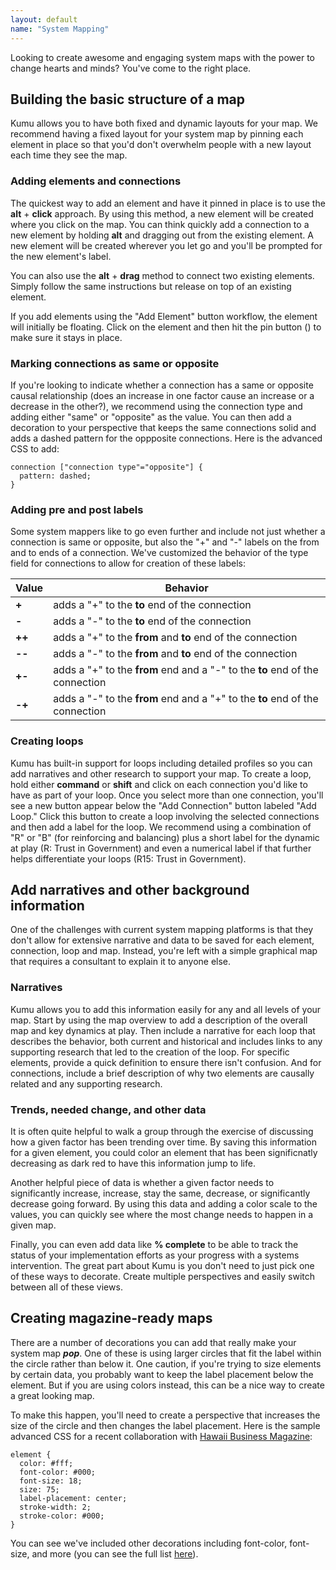 ```yaml
---
layout: default
name: "System Mapping"
---
```


Looking to create awesome and engaging system maps with the power to change hearts and minds? You've come to the right place.

## Building the basic structure of a map

Kumu allows you to have both fixed and dynamic layouts for your map. We recommend having a fixed layout for your system map by pinning each element in place so that you'd don't overwhelm people with a new layout each time they see the map.

### Adding elements and connections

The quickest way to add an element and have it pinned in place is to use the **alt** + **click** approach. By using this method, a new element will be created where you click on the map. You can think quickly add a connection to a new element by holding **alt** and dragging out from the existing element. A new element will be created wherever you let go and you'll be prompted for the new element's label.

You can also use the **alt** + **drag** method to connect two existing elements. Simply follow the same instructions but release on top of an existing element.

If you add elements using the "Add Element" button workflow, the element will initially be floating. Click on the element and then hit the pin button (<i class="fa fa-map-marker"></i>) to make sure it stays in place.

### Marking connections as same or opposite

If you're looking to indicate whether a connection has a same or opposite causal relationship (does an increase in one factor cause an increase or a decrease in the other?), we recommend using the connection type and adding either "same" or "opposite" as the value. You can then add a decoration to your perspective that keeps the same connections solid and adds a dashed pattern for the oppposite connections. Here is the advanced CSS to add:

```
connection ["connection type"="opposite"] {
  pattern: dashed;
}
```

### Adding pre and post labels

Some system mappers like to go even further and include not just whether a connection is same or opposite, but also the "+" and "-" labels on the from and to ends of a connection. We've customized the behavior of the type field for connections to allow for creation of these labels:

Value | Behavior
--- | ---
**+** | adds a "+" to the **to** end of the connection
**-** | adds a "-" to the **to** end of the connection
**++** | adds a "+" to the **from** and **to** end of the connection
**--**  | adds a "-" to the **from** and **to** end of the connection
**+-** | adds a "+" to the **from** end and a "-" to the **to** end of the connection
**-+** | adds a "-" to the **from** end and a "+" to the **to** end of the connection

### Creating loops

Kumu has built-in support for loops including detailed profiles so you can add narratives and other research to support your map. To create a loop, hold either **command** or **shift** and click on each connection you'd like to have as part of your loop. Once you select more than one connection, you'll see a new button appear below the "Add Connection" button labeled "Add Loop." Click this button to create a loop involving the selected connections and then add a label for the loop. We recommend using a combination of "R" or "B" (for reinforcing and balancing) plus a short label for the dynamic at play (R: Trust in Government) and even a numerical label if that further helps differentiate your loops (R15: Trust in Government).

## Add narratives and other background information

One of the challenges with current system mapping platforms is that they don't allow for extensive narrative and data to be saved for each element, connection, loop and map. Instead, you're left with a simple graphical map that requires a consultant to explain it to anyone else.

### Narratives

Kumu allows you to add this information easily for any and all levels of your map. Start by using the map overview to add a description of the overall map and key dynamics at play. Then include a narrative for each loop that describes the behavior, both current and historical and includes links to any supporting research that led to the creation of the loop. For specific elements, provide a quick definition to ensure there isn't confusion. And for connections, include a brief description of why two elements are causally related and any supporting research.

### Trends, needed change, and other data

It is often quite helpful to walk a group through the exercise of discussing how a given factor has been trending over time. By saving this information for a given element, you could color an element that has been significnatly decreasing as dark red to have this information jump to life.

Another helpful piece of data is whether a given factor needs to significantly increase, increase, stay the same, decrease, or significantly decrease going forward. By using this data and adding a color scale to the values, you can quickly see where the most change needs to happen in a given map.

Finally, you can even add data like **% complete** to be able to track the status of your implementation efforts as your progress with a systems intervention. The great part about Kumu is you don't need to just pick one of these ways to decorate. Create multiple perspectives and easily switch between all of these views.

## Creating magazine-ready maps

There are a number of decorations you can add that really make your system map ***pop***. One of these is using larger circles that fit the label within the circle rather than below it. One caution, if you're trying to size elements by certain data, you probably want to keep the label placement below the element. But if you are using colors instead, this can be a nice way to create a great looking map.

To make this happen, you'll need to create a perspective that increases the size of the circle and then changes the label placement. Here is the sample advanced CSS for a recent collaboration with [Hawaii Business Magazine](http://hawaiiqualityoflife.org):

```
element {
  color: #fff;
  font-color: #000;
  font-size: 18;
  size: 75;
  label-placement: center;
  stroke-width: 2;
  stroke-color: #000;
}
```

You can see we've included other decorations including font-color, font-size, and more (you can see the full list [here](/references/css-property-reference.html)).
